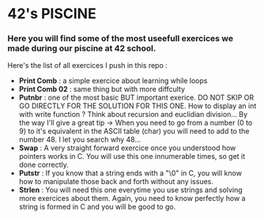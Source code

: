 # 42's PISCINE

### Here you will find some of the most useefull exercices we made during our piscine at 42 school. ###

Here's the list of all exercices I push in this repo : 
  - **Print Comb** : a simple exercice about learning while loops
  - **Print Comb 02** : same thing but with more diffculty
  - **Putnbr** : one of the most basic BUT important exerice.
             DO NOT SKIP OR GO DIRECTLY FOR THE SOLUTION FOR THIS ONE.
             How to display an int with write function ?
             Think about recursion and euclidian division...
             By the way I'll give a great tip 
             -> When you need to go from a number (0 to 9) to it's equivalent in the ASCII table (char) you will need to add to the number 48.
             I let you search why 48...
 - **Swap** : A very straight forward exercice once you understood how pointers works in C. You will use this one innumerable times, so get it done correctly.
 - **Putstr** : If you know that a string ends with a "\0" in C, you will know how to manipulate those back and forth without any issues.
 - **Strlen** : You will need this one everytime you use strings and solving more exercices about them. Again, you need to know perfectly how a string is formed in C and you will be good to go. 
